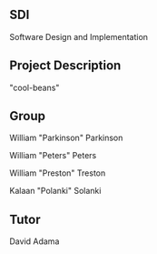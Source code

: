## SDI
Software Design and Implementation

## Project Description
"cool-beans"

## Group

  William "Parkinson" Parkinson
  
  William "Peters" Peters
  
  William "Preston" Treston
  
  Kalaan "Polanki" Solanki
  
  
## Tutor

David Adama
